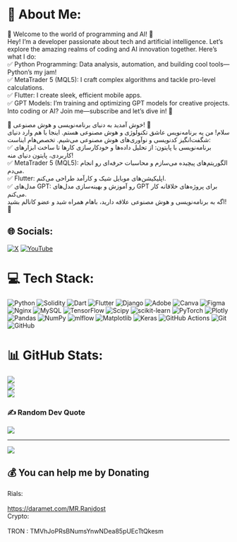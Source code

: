 # 💫 About Me:


🎯 Welcome to the world of programming and AI! 🤖<br/>
Hey! I’m a developer passionate about tech and artificial intelligence. Let’s explore the amazing realms of coding and AI innovation together. Here’s what I do:<br/>
✅ Python Programming: Data analysis, automation, and building cool tools—Python’s my jam!<br/>
✅ MetaTrader 5 (MQL5): I craft complex algorithms and tackle pro-level calculations.<br/>
✅ Flutter: I create sleek, efficient mobile apps.<br/>
✅ GPT Models: I’m training and optimizing GPT models for creative projects.<br/>
Into coding or AI? Join me—subscribe and let’s dive in! 🚀<br/>


🎯 خوش آمدید به دنیای برنامه‌نویسی و هوش مصنوعی! 🤖<br/>
سلام! من یه برنامه‌نویس عاشق تکنولوژی و هوش مصنوعی هستم. اینجا با هم وارد دنیای شگفت‌انگیز کدنویسی و نوآوری‌های هوش مصنوعی می‌شیم. تخصص‌هام ایناست:<br/>
✅ برنامه‌نویسی با پایتون: از تحلیل داده‌ها و خودکارسازی کارها تا ساخت ابزارهای کاربردی، پایتون دنیای منه!<br/>
✅ MetaTrader 5 (MQL5): الگوریتم‌های پیچیده می‌سازم و محاسبات حرفه‌ای رو انجام می‌دم.<br/>
✅ Flutter: اپلیکیشن‌های موبایل شیک و کارآمد طراحی می‌کنم.<br/>
✅ مدل‌های GPT: رو آموزش و بهینه‌سازی مدل‌های GPT برای پروژه‌های خلاقانه کار می‌کنم.<br/>
اگه به برنامه‌نویسی و هوش مصنوعی علاقه دارید، باهام همراه شید و عضو کانالم بشید! 🚀<br/>




## 🌐 Socials:
[![X](https://img.shields.io/badge/X-black.svg?logo=X&logoColor=white)](https://x.com/https://twitter.com/MR.Ranjdost) [![YouTube](https://img.shields.io/badge/YouTube-%23FF0000.svg?logo=YouTube&logoColor=white)](https://youtube.com/@MR.Ranjdost) 

# 💻 Tech Stack:
![Python](https://img.shields.io/badge/python-3670A0?style=plastic&logo=python&logoColor=ffdd54) ![Solidity](https://img.shields.io/badge/Solidity-%23363636.svg?style=plastic&logo=solidity&logoColor=white) ![Dart](https://img.shields.io/badge/dart-%230175C2.svg?style=plastic&logo=dart&logoColor=white) ![Flutter](https://img.shields.io/badge/Flutter-%2302569B.svg?style=plastic&logo=Flutter&logoColor=white) ![Django](https://img.shields.io/badge/django-%23092E20.svg?style=plastic&logo=django&logoColor=white) ![Adobe](https://img.shields.io/badge/adobe-%23FF0000.svg?style=plastic&logo=adobe&logoColor=white) ![Canva](https://img.shields.io/badge/Canva-%2300C4CC.svg?style=plastic&logo=Canva&logoColor=white) ![Figma](https://img.shields.io/badge/figma-%23F24E1E.svg?style=plastic&logo=figma&logoColor=white) ![Nginx](https://img.shields.io/badge/nginx-%23009639.svg?style=plastic&logo=nginx&logoColor=white) ![MySQL](https://img.shields.io/badge/mysql-4479A1.svg?style=plastic&logo=mysql&logoColor=white) ![TensorFlow](https://img.shields.io/badge/TensorFlow-%23FF6F00.svg?style=plastic&logo=TensorFlow&logoColor=white) ![Scipy](https://img.shields.io/badge/SciPy-%230C55A5.svg?style=plastic&logo=scipy&logoColor=%white) ![scikit-learn](https://img.shields.io/badge/scikit--learn-%23F7931E.svg?style=plastic&logo=scikit-learn&logoColor=white) ![PyTorch](https://img.shields.io/badge/PyTorch-%23EE4C2C.svg?style=plastic&logo=PyTorch&logoColor=white) ![Plotly](https://img.shields.io/badge/Plotly-%233F4F75.svg?style=plastic&logo=plotly&logoColor=white) ![Pandas](https://img.shields.io/badge/pandas-%23150458.svg?style=plastic&logo=pandas&logoColor=white) ![NumPy](https://img.shields.io/badge/numpy-%23013243.svg?style=plastic&logo=numpy&logoColor=white) ![mlflow](https://img.shields.io/badge/mlflow-%23d9ead3.svg?style=plastic&logo=numpy&logoColor=blue) ![Matplotlib](https://img.shields.io/badge/Matplotlib-%23ffffff.svg?style=plastic&logo=Matplotlib&logoColor=black) ![Keras](https://img.shields.io/badge/Keras-%23D00000.svg?style=plastic&logo=Keras&logoColor=white) ![GitHub Actions](https://img.shields.io/badge/github%20actions-%232671E5.svg?style=plastic&logo=githubactions&logoColor=white) ![Git](https://img.shields.io/badge/git-%23F05033.svg?style=plastic&logo=git&logoColor=white) ![GitHub](https://img.shields.io/badge/github-%23121011.svg?style=plastic&logo=github&logoColor=white)
# 📊 GitHub Stats:
![](https://github-readme-stats.vercel.app/api?username=MRanjdost&theme=github_dark&hide_border=true&include_all_commits=false&count_private=false)<br/>
![](https://github-readme-streak-stats.herokuapp.com/?user=MRanjdost&theme=github_dark&hide_border=true)<br/>
![](https://github-readme-stats.vercel.app/api/top-langs/?username=MRanjdost&theme=github_dark&hide_border=true&include_all_commits=false&count_private=false&layout=compact)

### ✍️ Random Dev Quote
![](https://quotes-github-readme.vercel.app/api?type=horizontal&theme=dark)

---
[![](https://visitcount.itsvg.in/api?id=MRanjdost&icon=0&color=0)](https://visitcount.itsvg.in)

  ## 💰 You can help me by Donating
  Rials:<br/>
        <br/>https://daramet.com/MR.Ranjdost<br/>
Crypto:<br/>
        <br/>TRON : TMVhJoPRsBNumsYnwNDea85pUEcTtQkesm<br/>

  
<!-- Proudly created with GPRM ( https://gprm.itsvg.in ) -->

